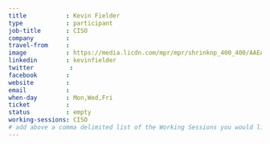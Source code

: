 ```yaml
---
title           : Kevin Fielder
type            : participant
job-title       : CISO
company         :
travel-from     :
image           : https://media.licdn.com/mpr/mpr/shrinknp_400_400/AAEAAQAAAAAAAAePAAAAJDhmYmQ3M2NjLTAxMWUtNDdiYy1iOTUzLTgxNmVjMGNhYWEzNg.jpg
linkedin        : kevinfielder
twitter          :
facebook        :
website         :
email           :
when-day        : Mon,Wed,Fri
ticket          :
status          : empty
working-sessions: CISO
# add above a comma delimited list of the Working Sessions you would like to attend (use the session's title)
---
```


<!-- put more details about participant here -->
